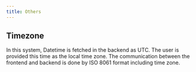 ```yaml
---
title: Others
---
```


## Timezone

In this system, Datetime is fetched in the backend as UTC.
The user is provided this time as the local time zone.
The communication between the frontend and backend is done by ISO 8061 format including time zone.
